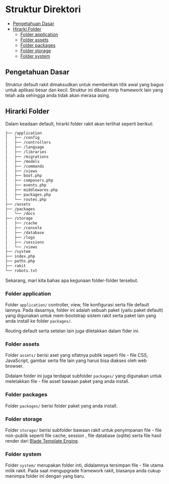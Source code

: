 # Struktur Direktori

<!-- MarkdownTOC autolink="true" autoanchor="true" levels="2,3" bracket="round" lowercase="only_ascii" -->

- [Pengetahuan Dasar](#pengetahuan-dasar)
- [Hirarki Folder](#hirarki-folder)
    - [Folder application](#folder-application)
    - [Folder assets](#folder-assets)
    - [Folder packages](#folder-packages)
    - [Folder storage](#folder-storage)
    - [Folder system](#folder-system)

<!-- /MarkdownTOC -->


<a id="pengetahuan-dasar"></a>
## Pengetahuan Dasar

Struktur default rakit dimaksudkan untuk memberikan titik awal yang bagus untuk aplikasi besar dan kecil.
Struktur ini dibuat mirip framework lain yang telah ada sehingga anda tidak akan merasa asing.


<a id="hirarki-folder"></a>
## Hirarki Folder

Dalam keadaan default, hirarki folder rakit akan terlihat seperti berikut:


```bash
├── /application
│   ├── /config
│   ├── /controllers
│   ├── /language
│   ├── /libraries
│   ├── /migrations
│   ├── /models
│   ├── /commands
│   ├── /views
│   ├── boot.php
│   ├── composers.php
│   ├── events.php
│   ├── middlewares.php
│   ├── packages.php
│   └── routes.php
├── /assets
├── /packages
│   └── /docs
├── /storage
│   ├── /cache
│   ├── /console
│   ├── /database
│   ├── /logs
│   ├── /sessions
│   └── /views
├── /system
├── index.php
├── paths.php
├── rakit
└── robots.txt
```

Sekarang, mari kita bahas apa kegunaan folder-folder tersebut.



<a id="folder-application"></a>
### Folder application

Folder `application/` controller, view, file konfigurasi serta file default lainnya.
Pada dasarnya, folder ini adalah sebuah paket (yaitu paket default) yang digunakan untuk
mem-bootstrap sistem rakit serta paket lain yang anda install ke folder `packages/`.

Routing default serta setelan lain juga diletakkan dalam flder ini.



<a id="folder-assets"></a>
### Folder assets

Folder `assets/` berisi aset yang sifatnya publik seperti file - file CSS, JavaScript, gambar
serta file lain yang harus bisa diakses oleh web browser.

Didalam folder ini juga terdapat subfolder `packages/` yang digunakan untuk meletakkan file - file
asset bawaan paket yang anda install.



<a id="folder-packages"></a>
### Folder packages

Folder `packages/` berisi folder paket yang anda install.



<a id="folder-storage"></a>
### Folder storage

Folder `storage/` berisi subfolder bawaan rakit untuk penyimpanan file - file non-publik seperti
file cache, session , file database (sqlite) serta file hasil render
dari [Blade Template Engine](/docs/en/views/templating#blade-template-engine).



<a id="folder-system"></a>
### Folder system

Folder `system/` merupakan folder inti, didalamnya tersimpan file - file utama milik rakit.
Pada saat mengupgrade framework rakit, biasanya anda cukup menimpa folder ini dengan yang baru.
